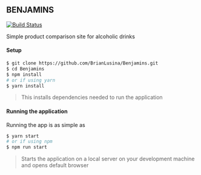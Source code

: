 ## BENJAMINS

[![Build Status](https://travis-ci.org/BrianLusina/Benjamins.svg?branch=master)](https://travis-ci.org/BrianLusina/Benjamins)

Simple product comparison site for alcoholic drinks

#### Setup

```bash
$ git clone https://github.com/BrianLusina/Benjamins.git
$ cd Benjamins
$ npm install
# or if using yarn 
$ yarn install
```
> This installs dependencies needed to run the application

#### Running the application
 Running the app is as simple as 
 
```bash
$ yarn start
# or if using npm
$ npm run start
```
> Starts the application on a local server on your development machine and opens default browser
